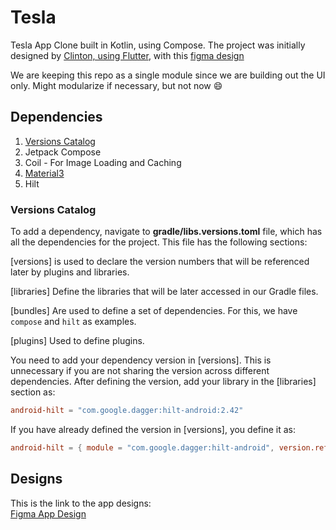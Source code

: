 # Tesla

Tesla App Clone built in Kotlin, using Compose. The project was initially designed by [Clinton, using Flutter](https://twitter.com/KChienja/status/1563932565442109442), with this [figma design](<https://www.figma.com/file/YZpVpudFO7BQfT8fuw8RiJ/Dark-Neumorphism-UI-Tesla-app-(Community)>)

We are keeping this repo as a single module since we are building out the UI only. Might modularize if necessary, but not now :smile:

## Dependencies

1. [Versions Catalog](https://docs.gradle.org/current/userguide/platforms.html#sub:version-catalog)
2. Jetpack Compose
3. Coil - For Image Loading and Caching
4. [Material3](https://m3.material.io/libraries/mdc-android/getting-started)
5. Hilt

### Versions Catalog

To add a dependency, navigate to **gradle/libs.versions.toml** file, which has all the dependencies for the project. This file has the following sections:

[versions] is used to declare the version numbers that will be referenced later by plugins and libraries.

[libraries] Define the libraries that will be later accessed in our Gradle files.

[bundles] Are used to define a set of dependencies. For this, we have `compose` and `hilt` as examples.

[plugins] Used to define plugins.

You need to add your dependency version in [versions]. This is unnecessary if you are not sharing the version across different dependencies. After defining the version, add your library in the [libraries] section as:

```toml
android-hilt = "com.google.dagger:hilt-android:2.42"
```

If you have already defined the version in [versions], you define it as:

```toml
android-hilt = { module = "com.google.dagger:hilt-android", version.ref = "hilt" }
```

## Designs

This is the link to the app designs:  
[Figma App Design](https://t.co/5tTiNQueMv)
